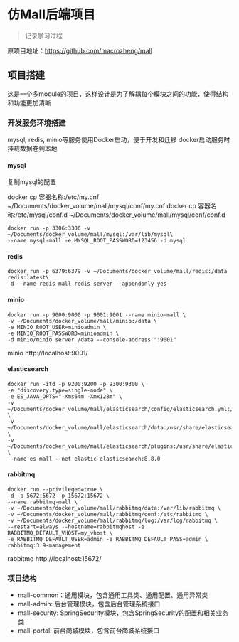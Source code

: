 # 仿Mall后端项目

> 记录学习过程

原项目地址：https://github.com/macrozheng/mall

## 项目搭建

这是一个多module的项目，这样设计是为了解耦每个模块之间的功能，使得结构和功能更加清晰

### 开发服务环境搭建

mysql, redis, minio等服务使用Docker启动，便于开发和迁移
docker启动服务时挂载数据卷到本地

#### mysql

复制mysql的配置

docker cp 容器名称:/etc/my.cnf ~/Documents/docker_volume/mall/mysql/conf/my.cnf
docker cp 容器名称:/etc/mysql/conf.d ~/Documents/docker_volume/mall/mysql/conf/conf.d

```shell
docker run -p 3306:3306 -v ~/Documents/docker_volume/mall/mysql:/var/lib/mysql\ 
--name mysql-mall -e MYSQL_ROOT_PASSWORD=123456 -d mysql
```

#### redis

```shell
docker run -p 6379:6379 -v ~/Documents/docker_volume/mall/redis:/data redis:latest\
-d --name redis-mall redis-server --appendonly yes
```

#### minio

```shell
docker run -p 9000:9000 -p 9001:9001 --name minio-mall \
-v ~/Documents/docker_volume/mall/minio:/data \
-e MINIO_ROOT_USER=minioadmin \
-e MINIO_ROOT_PASSWORD=minioadmin \
-d minio/minio server /data --console-address ":9001"
```

minio
http://localhost:9001/

#### elasticsearch

```shell
docker run -itd -p 9200:9200 -p 9300:9300 \
-e "discovery.type=single-node" \
-e ES_JAVA_OPTS="-Xms64m -Xmx128m" \
-v ~/Documents/docker_volume/mall/elasticsearch/config/elasticsearch.yml:/usr/share/elasticsearch/config/elasticsearch.yml \
-v ~/Documents/docker_volume/mall/elasticsearch/data:/usr/share/elasticsearch/data \
-v ~/Documents/docker_volume/mall/elasticsearch/plugins:/usr/share/elasticsearch/plugins \
--name es-mall --net elastic elasticsearch:8.8.0
```

#### rabbitmq

```shell
docker run --privileged=true \
-d -p 5672:5672 -p 15672:15672 \
--name rabbitmq-mall \
-v ~/Documents/docker_volume/mall/rabbitmq/data:/var/lib/rabbitmq \
-v ~/Documents/docker_volume/mall/rabbitmq/conf:/etc/rabbitmq \
-v ~/Documents/docker_volume/mall/rabbitmq/log:/var/log/rabbitmq \
--restart=always --hostname=rabbitmqhost -e RABBITMQ_DEFAULT_VHOST=my_vhost \ 
-e RABBITMQ_DEFAULT_USER=admin -e RABBITMQ_DEFAULT_PASS=admin \
rabbitmq:3.9-management
```

rabbitmq
http://localhost:15672/

### 项目结构

- mall-common：通用模块，包含通用工具类、通用配置、通用异常类
- mall-admin: 后台管理模块，包含后台管理系统接口
- mall-security: SpringSecurity模块，包含SpringSecurity的配置和相关业务类
- mall-portal: 前台商城模块，包含前台商城系统接口
